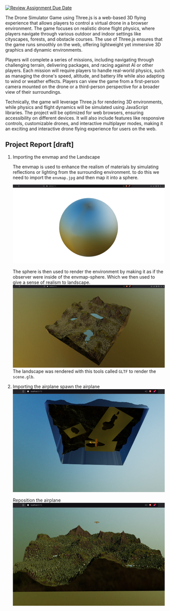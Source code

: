 [![Review Assignment Due Date](https://classroom.github.com/assets/deadline-readme-button-22041afd0340ce965d47ae6ef1cefeee28c7c493a6346c4f15d667ab976d596c.svg)](https://classroom.github.com/a/ZUtYscbQ)

The Drone Simulator Game using Three.js is a web-based 3D flying experience that allows players to control a virtual drone in a browser environment. The game focuses on realistic drone flight physics, where players navigate through various outdoor and indoor settings like cityscapes, forests, and obstacle courses. The use of Three.js ensures that the game runs smoothly on the web, offering lightweight yet immersive 3D graphics and dynamic environments.

Players will complete a series of missions, including navigating through challenging terrain, delivering packages, and racing against AI or other players. Each mission will require players to handle real-world physics, such as managing the drone's speed, altitude, and battery life while also adapting to wind or weather effects. Players can view the game from a first-person camera mounted on the drone or a third-person perspective for a broader view of their surroundings.

Technically, the game will leverage Three.js for rendering 3D environments, while physics and flight dynamics will be simulated using JavaScript libraries. The project will be optimized for web browsers, ensuring accessibility on different devices. It will also include features like responsive controls, customizable drones, and interactive multiplayer modes, making it an exciting and interactive drone flying experience for users on the web.

## Project Report [draft]

1. Importing the envmap and the Landscape

   The envmap is used to enhance the realism of materials by simulating reflections or lighting from the surrounding environment. to do this we need to import the `envmap.jpg` and then map it into a sphere.

   ![alt text](<img/Screenshot from 2024-11-30 16-33-59.png>)

   The sphere is then used to render the environment by making it as if the observer were inside of the envmap-sphere. Which we then used to give a sense of realism to landscape.
   ![alt text](<img/Screenshot from 2024-11-30 17-51-55.png>)
   The landscape was rendered with this tools called `GLTF` to render the `scene.glb`.

2. Importing the airplane
   spawn the airplane
   ![alt text](<img/Screenshot from 2024-11-30 21-24-56.png>)

   Reposition the airplane
   ![alt text](<img/Screenshot from 2024-11-30 21-40-35.png>)

